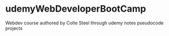 # udemyWebDeveloperBootCamp
Webdev course authored by Colte Steel through udemy notes pseudocode projects
